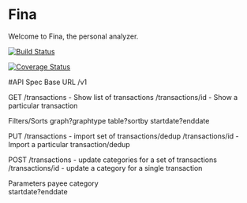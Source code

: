 # Fina
Welcome to Fina, the personal analyzer.

[![Build Status](https://travis-ci.org/livysdad27/fina.svg?branch=master)](https://travis-ci.org/livysdad27/fina)

[![Coverage Status](https://coveralls.io/repos/github/livysdad27/fina/badge.svg)](https://coveralls.io/github/livysdad27/fina)

#API Spec
Base URL
/v1

GET
/transactions - Show list of transactions 
/transactions/id - Show a particular transaction 

Filters/Sorts
  graph?graphtype
  table?sortby
  startdate?enddate

PUT
/transactions - import set of transactions/dedup 
/transactions/id - Import a particular transaction/dedup 

POST
/transactions - update categories for a set of transactions 
/transactions/id - update a category for a single transaction 

Parameters
  payee
  category  
  startdate?enddate
